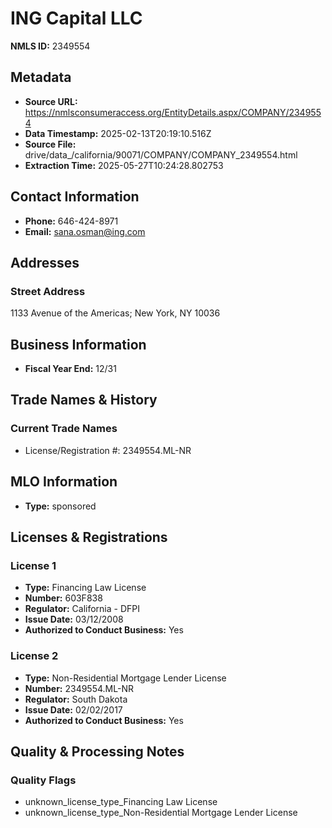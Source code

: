 # ING Capital LLC

**NMLS ID:** 2349554

## Metadata
- **Source URL:** https://nmlsconsumeraccess.org/EntityDetails.aspx/COMPANY/2349554
- **Data Timestamp:** 2025-02-13T20:19:10.516Z
- **Source File:** drive/data_/california/90071/COMPANY/COMPANY_2349554.html
- **Extraction Time:** 2025-05-27T10:24:28.802753

## Contact Information
- **Phone:** 646-424-8971
- **Email:** sana.osman@ing.com

## Addresses
### Street Address
1133 Avenue of the Americas; New York, NY 10036

## Business Information
- **Fiscal Year End:** 12/31

## Trade Names & History
### Current Trade Names
- License/Registration #: 2349554.ML-NR

## MLO Information
- **Type:** sponsored

## Licenses & Registrations

### License 1
- **Type:** Financing Law License
- **Number:** 603F838
- **Regulator:** California - DFPI
- **Issue Date:** 03/12/2008
- **Authorized to Conduct Business:** Yes

### License 2
- **Type:** Non-Residential Mortgage Lender License
- **Number:** 2349554.ML-NR
- **Regulator:** South Dakota
- **Issue Date:** 02/02/2017
- **Authorized to Conduct Business:** Yes

## Quality & Processing Notes
### Quality Flags
- unknown_license_type_Financing Law License
- unknown_license_type_Non-Residential Mortgage Lender License

